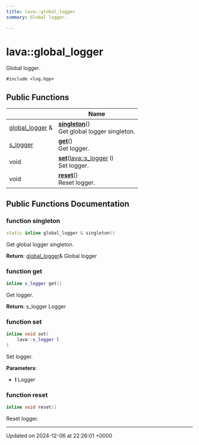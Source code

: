 ```yaml
---
title: lava::global_logger
summary: Global logger. 

---
```


# lava::global_logger



Global logger. 


`#include <log.hpp>`

## Public Functions

|                | Name           |
| -------------- | -------------- |
| [global_logger](/_doxybook/Classes/structlava_1_1global__logger.md) & | **[singleton](/_doxybook/Classes/structlava_1_1global__logger.md#function-singleton)**()<br>Get global logger singleton.  |
| [s_logger](/_doxybook/Namespaces/namespacelava.md#using-s-logger) | **[get](/_doxybook/Classes/structlava_1_1global__logger.md#function-get)**()<br>Get logger.  |
| void | **[set](/_doxybook/Classes/structlava_1_1global__logger.md#function-set)**([lava::s_logger](/_doxybook/Namespaces/namespacelava.md#using-s-logger) l)<br>Set logger.  |
| void | **[reset](/_doxybook/Classes/structlava_1_1global__logger.md#function-reset)**()<br>Reset logger.  |

## Public Functions Documentation

### function singleton

```cpp
static inline global_logger & singleton()
```

Get global logger singleton. 

**Return**: [global_logger](/_doxybook/Classes/structlava_1_1global__logger.md)& Global logger 

### function get

```cpp
inline s_logger get()
```

Get logger. 

**Return**: s_logger Logger 

### function set

```cpp
inline void set(
    lava::s_logger l
)
```

Set logger. 

**Parameters**: 

  * **l** Logger 


### function reset

```cpp
inline void reset()
```

Reset logger. 

-------------------------------

Updated on 2024-12-06 at 22:26:01 +0000
